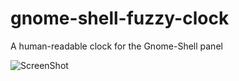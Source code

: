 gnome-shell-fuzzy-clock
=======================

A human-readable clock for the Gnome-Shell panel

![ScreenShot](https://raw.github.com/oshanz/gnome-shell-fuzzy-clock/master/Untitled.jpg)
